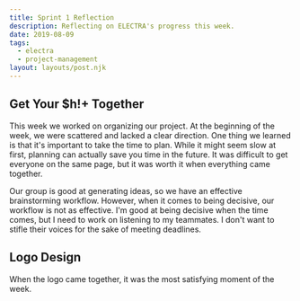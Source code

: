 ```yaml
---
title: Sprint 1 Reflection
description: Reflecting on ELECTRA's progress this week.
date: 2019-08-09
tags:
  - electra
  - project-management
layout: layouts/post.njk
---
```

## Get Your $h!+ Together

This week we worked on organizing our project. At the beginning of the week, we were scattered and lacked a clear direction. One thing we learned is that it's important to take the time to plan. While it might seem slow at first, planning can actually save you time in the future. It was difficult to get everyone on the same page, but it was worth it when everything came together.

Our group is good at generating ideas, so we have an effective brainstorming workflow. However, when it comes to being decisive, our workflow is not as effective. I'm good at being decisive when the time comes, but I need to work on listening to my teammates. I don't want to stifle their voices for the sake of meeting deadlines.

## Logo Design

When the logo came together, it was the most satisfying moment of the week.
